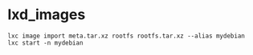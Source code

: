 # lxd_images

```
lxc image import meta.tar.xz rootfs rootfs.tar.xz --alias mydebian
lxc start -n mydebian
```
